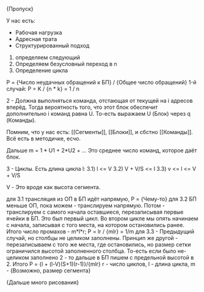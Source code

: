 {Пропуск}

У нас есть:
- Рабочая нагрузка
- Адресная трата
- Cтруктурированный подход

1) определяем следующий
2) Определяем безусловный переход в n
3) Определение цикла

P = {Число неудачных обращений к БП} / {Общее число обращений}
1-й случай: P = K / {n * k} = 1 / n

2 - Должна выполняться команда, отстающая от текущей на i адресов вперёд.
Тогда вероятность того, что этот блок обеспечит дополнительно i команд равна U.
То-есть выражаем U (Блок) через q (Команды).

Помним, что у нас есть: [[Сегменты]], [[Блоки]], и сбстно [[Команды]].
Всё есть в методичке, есчо.

Дальше m = 1 * U1 + 2\*U2 + ... 
Это среднее число команд, которое даёт блок.

3 - Циклы.
Есть длина цикла l:
3.1) l <= V
3.2) V + V/S <= l
3.3) v <= l <= V + V/S

V - Это вроде как высота сегмента.

для 3.1 трансляция из ОП в БП идёт напрямую, P = {Чему-то}
для 3.2 БП меньше ОП, пока можем - транслируем напрямую. Потом - транслируем с самого начала оставшиеся, перезаписывая первые ячейки в БП. 
Это был первый цикл. Во втором цикле мы опять начинаем с начала, записывая с того места, на котором остановились ранее.
Итого число промахов - m\*l\*r;
P = lr / {mlr} = 1/m
для 3.3 - Предыдущий случай, но столбцы не целиком заполнены. Принцип же другой - перезаписываем с того же места, где остановились, но размер сетки ограничился высотой заполненного столбца. То-есть если было не-целиком заполнено 2 - то дальше в БП пишем с предельной высотой в 2.
Итого P = {l + (l-V)(S+1)(r-1)}/{mlr}
r - число циклов, l - длина цикла, m - {Возможно, размер сегмента}

{Дальше много рисования}

